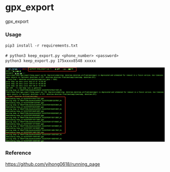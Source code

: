 # gpx_export

gpx_export


### Usage

```
pip3 install -r requirements.txt 

# python3 keep_export.py <phone_number> <password>
python3 keep_export.py 175xxxx8548 xxxxx
```

![](./imgs/demo.jpg)


### Reference

https://github.com/yihong0618/running_page
